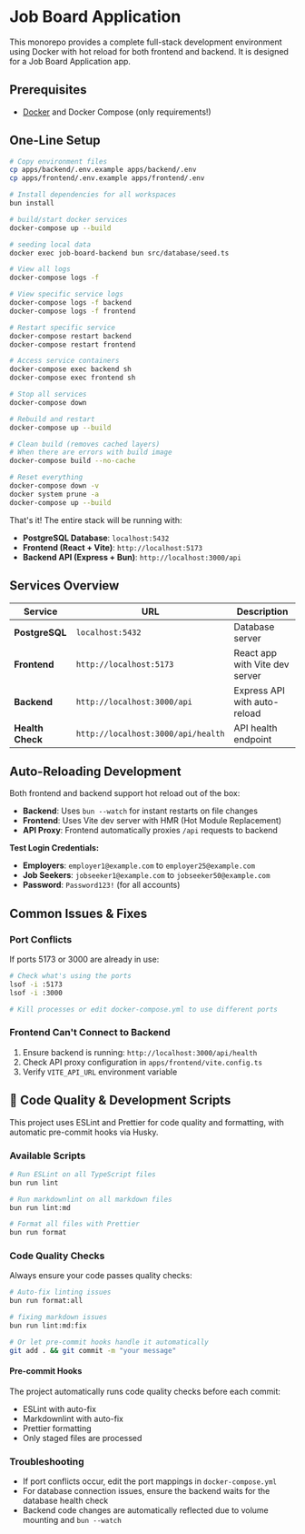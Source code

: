 # Job Board Application

This monorepo provides a complete full-stack development environment using Docker with hot reload for both frontend and backend.
It is designed for a Job Board Application app.

## Prerequisites

- [Docker](https://docs.docker.com/get-docker/) and Docker Compose (only requirements!)

## One-Line Setup

```bash
# Copy environment files
cp apps/backend/.env.example apps/backend/.env
cp apps/frontend/.env.example apps/frontend/.env

# Install dependencies for all workspaces
bun install

# build/start docker services
docker-compose up --build

# seeding local data
docker exec job-board-backend bun src/database/seed.ts

# View all logs
docker-compose logs -f

# View specific service logs
docker-compose logs -f backend
docker-compose logs -f frontend

# Restart specific service
docker-compose restart backend
docker-compose restart frontend

# Access service containers
docker-compose exec backend sh
docker-compose exec frontend sh

# Stop all services
docker-compose down

# Rebuild and restart
docker-compose up --build

# Clean build (removes cached layers)
# When there are errors with build image
docker-compose build --no-cache

# Reset everything
docker-compose down -v
docker system prune -a
docker-compose up --build
```

That's it! The entire stack will be running with:

- **PostgreSQL Database**: `localhost:5432`
- **Frontend (React + Vite)**: `http://localhost:5173`
- **Backend API (Express + Bun)**: `http://localhost:3000/api`

## Services Overview

| Service          | URL                                | Description                    |
| ---------------- | ---------------------------------- | ------------------------------ |
| **PostgreSQL**   | `localhost:5432`                   | Database server                |
| **Frontend**     | `http://localhost:5173`            | React app with Vite dev server |
| **Backend**      | `http://localhost:3000/api`        | Express API with auto-reload   |
| **Health Check** | `http://localhost:3000/api/health` | API health endpoint            |

## Auto-Reloading Development

Both frontend and backend support hot reload out of the box:

- **Backend**: Uses `bun --watch` for instant restarts on file changes
- **Frontend**: Uses Vite dev server with HMR (Hot Module Replacement)
- **API Proxy**: Frontend automatically proxies `/api` requests to backend

**Test Login Credentials:**

- **Employers**: `employer1@example.com` to `employer25@example.com`
- **Job Seekers**: `jobseeker1@example.com` to `jobseeker50@example.com`
- **Password**: `Password123!` (for all accounts)

## Common Issues & Fixes

### Port Conflicts

If ports 5173 or 3000 are already in use:

```bash
# Check what's using the ports
lsof -i :5173
lsof -i :3000

# Kill processes or edit docker-compose.yml to use different ports
```

### Frontend Can't Connect to Backend

1. Ensure backend is running: `http://localhost:3000/api/health`
2. Check API proxy configuration in `apps/frontend/vite.config.ts`
3. Verify `VITE_API_URL` environment variable

## 🔧 Code Quality & Development Scripts

This project uses ESLint and Prettier for code quality and formatting, with automatic pre-commit hooks via Husky.

### Available Scripts

```bash
# Run ESLint on all TypeScript files
bun run lint

# Run markdownlint on all markdown files
bun run lint:md

# Format all files with Prettier
bun run format
```

### Code Quality Checks

Always ensure your code passes quality checks:

```bash
# Auto-fix linting issues
bun run format:all

# fixing markdown issues
bun run lint:md:fix

# Or let pre-commit hooks handle it automatically
git add . && git commit -m "your message"
```

#### Pre-commit Hooks

The project automatically runs code quality checks before each commit:

- ESLint with auto-fix
- Markdownlint with auto-fix
- Prettier formatting
- Only staged files are processed

### Troubleshooting

- If port conflicts occur, edit the port mappings in `docker-compose.yml`
- For database connection issues, ensure the backend waits for the database health check
- Backend code changes are automatically reflected due to volume mounting and `bun --watch`
